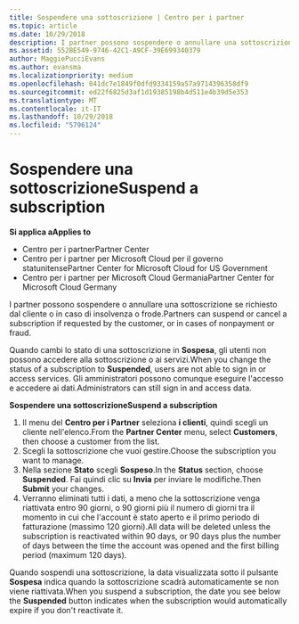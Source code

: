 ```yaml
---
title: Sospendere una sottoscrizione | Centro per i partner
ms.topic: article
ms.date: 10/29/2018
description: I partner possono sospendere o annullare una sottoscrizione se richiesto dal cliente o in caso di insolvenza o frode.
ms.assetid: 552BE549-9746-42C1-A9CF-39E699340379
author: MaggiePucciEvans
ms.author: evansma
ms.localizationpriority: medium
ms.openlocfilehash: 041dc7e1849f0dfd9334159a57a9714396358df9
ms.sourcegitcommit: ed22f6825d3af1d19385198b4d511e4b39d5e353
ms.translationtype: MT
ms.contentlocale: it-IT
ms.lasthandoff: 10/29/2018
ms.locfileid: "5796124"
---
```

# <a name="suspend-a-subscription"></a><span data-ttu-id="99612-103">Sospendere una sottoscrizione</span><span class="sxs-lookup"><span data-stu-id="99612-103">Suspend a subscription</span></span>

**<span data-ttu-id="99612-104">Si applica a</span><span class="sxs-lookup"><span data-stu-id="99612-104">Applies to</span></span>**

-  <span data-ttu-id="99612-105">Centro per i partner</span><span class="sxs-lookup"><span data-stu-id="99612-105">Partner Center</span></span>
-  <span data-ttu-id="99612-106">Centro per i partner per Microsoft Cloud per il governo statunitense</span><span class="sxs-lookup"><span data-stu-id="99612-106">Partner Center for Microsoft Cloud for US Government</span></span>
-  <span data-ttu-id="99612-107">Centro per i partner per Microsoft Cloud Germania</span><span class="sxs-lookup"><span data-stu-id="99612-107">Partner Center for Microsoft Cloud Germany</span></span>

<span data-ttu-id="99612-108">I partner possono sospendere o annullare una sottoscrizione se richiesto dal cliente o in caso di insolvenza o frode.</span><span class="sxs-lookup"><span data-stu-id="99612-108">Partners can suspend or cancel a subscription if requested by the customer, or in cases of nonpayment or fraud.</span></span>

<span data-ttu-id="99612-109">Quando cambi lo stato di una sottoscrizione in **Sospesa**, gli utenti non possono accedere alla sottoscrizione o ai servizi.</span><span class="sxs-lookup"><span data-stu-id="99612-109">When you change the status of a subscription to **Suspended**, users are not able to sign in or access services.</span></span> <span data-ttu-id="99612-110">Gli amministratori possono comunque eseguire l'accesso e accedere ai dati.</span><span class="sxs-lookup"><span data-stu-id="99612-110">Administrators can still sign in and access data.</span></span>

**<span data-ttu-id="99612-111">Sospendere una sottoscrizione</span><span class="sxs-lookup"><span data-stu-id="99612-111">Suspend a subscription</span></span>**

1.  <span data-ttu-id="99612-112">Il menu del **Centro per i Partner** seleziona **i clienti**, quindi scegli un cliente nell'elenco.</span><span class="sxs-lookup"><span data-stu-id="99612-112">From the **Partner Center** menu, select **Customers**, then choose a customer from the list.</span></span>
2.  <span data-ttu-id="99612-113">Scegli la sottoscrizione che vuoi gestire.</span><span class="sxs-lookup"><span data-stu-id="99612-113">Choose the subscription you want to manage.</span></span>
3.  <span data-ttu-id="99612-114">Nella sezione **Stato** scegli **Sospeso**.</span><span class="sxs-lookup"><span data-stu-id="99612-114">In the **Status** section, choose **Suspended**.</span></span> <span data-ttu-id="99612-115">Fai quindi clic su **Invia** per inviare le modifiche.</span><span class="sxs-lookup"><span data-stu-id="99612-115">Then **Submit** your changes.</span></span>
4.  <span data-ttu-id="99612-116">Verranno eliminati tutti i dati, a meno che la sottoscrizione venga riattivata entro 90 giorni, o 90 giorni più il numero di giorni tra il momento in cui che l'account è stato aperto e il primo periodo di fatturazione (massimo 120 giorni).</span><span class="sxs-lookup"><span data-stu-id="99612-116">All data will be deleted unless the subscription is reactivated within 90 days, or 90 days plus the number of days between the time the account was opened and the first billing period (maximum 120 days).</span></span>

<span data-ttu-id="99612-117">Quando sospendi una sottoscrizione, la data visualizzata sotto il pulsante **Sospesa** indica quando la sottoscrizione scadrà automaticamente se non viene riattivata.</span><span class="sxs-lookup"><span data-stu-id="99612-117">When you suspend a subscription, the date you see below the **Suspended** button indicates when the subscription would automatically expire if you don't reactivate it.</span></span> 
